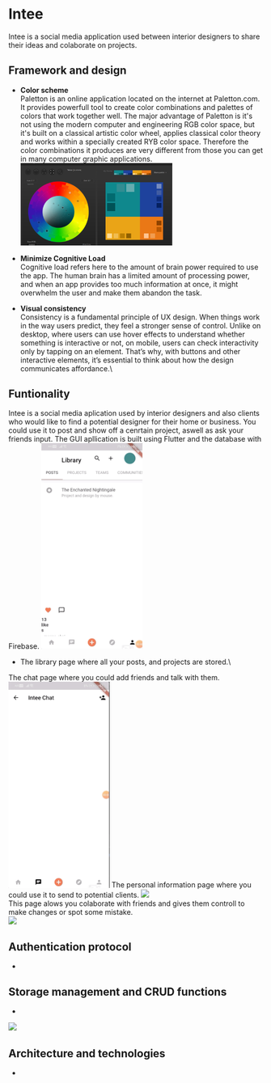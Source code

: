 # Intee

Intee is a social media application used between interior designers to share their ideas and colaborate on projects.

## Framework and design
  * **Color scheme**\
    Paletton is an online application located on the internet at Paletton.com. It provides powerfull tool to create color combinations and palettes of colors that work together well. The major advantage of Paletton is it's not using the modern computer and engineering RGB color space, but it's built on a classical artistic color wheel, applies classical color theory and works within a specially created RYB color space. Therefore the color combinations it produces are very different from those you can get in many computer graphic applications.\
    <img src="readme/paletton.png" width="300" >

  * **Minimize Cognitive Load**\
Cognitive load refers here to the amount of brain power required to use the app. The human brain has a limited amount of     processing power, and when an app provides too much information at once, it might overwhelm the user and make them abandon the task.
  * **Visual consistency**\
  Consistency is a fundamental principle of UX design. When things work in the way users predict, they feel a stronger sense of control. Unlike on desktop, where users can use hover effects to understand whether something is interactive or not, on mobile, users can check interactivity only by tapping on an element. That’s why, with buttons and other interactive elements, it’s essential to think about how the design communicates affordance.\

## **Funtionality** 
  Intee is a social media aplication used by interior designers and also clients who would like to find a potential designer for their home or business. You could use it to post and show off a cenrtain project, aswell as ask your friends input. The GUI apllication is built using Flutter and the database with Firebase.
  <img src="readme/library.gif" width="200" > 
  * The library page where all your posts, and projects are stored.\
  
  The chat page where you could add friends and talk with them. 
  <img src="readme/Chat.gif" width="200" > 
  The personal information page where you could use it to send to potential clients. 
  <img src="readme/info.gif" width="200" >  
  This page alows you colaborate with friends and gives them controll to make changes or spot some mistake. \
  <img src="readme/edit.gif" width="200" >

## **Authentication protocol**
*
## **Storage management and CRUD functions**
*
 <img src="readme/firebase.gif" >

## **Architecture and technologies**
*
